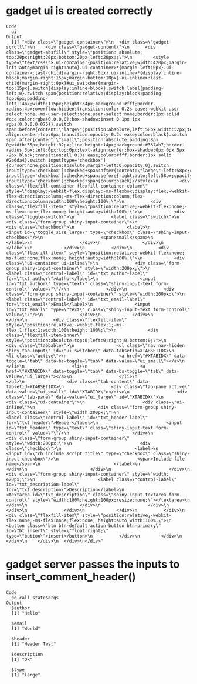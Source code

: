 # gadget ui is created correctly

    Code
      ui
    Output
      [1] "<div class=\"gadget-container\">\n  <div class=\"gadget-scroll\">\n    <div class=\"gadget-content\">\n      <div class=\"gadget-absfill\" style=\"position: absolute; top:20px;right:20px;bottom:20px;left:20px;;\">\n        <style type=\"text/css\">.ui-container{position:relative;width:420px;margin-left:auto;margin-right:auto}.ui-container>*{margin-left:0px}.ui-container>:last-child{margin-right:0px}.ui-inline>*{display:inline-block;margin-right:15px;margin-bottom:10px}.ui-inline>:last-child{margin-right:0px}#ui_switcher{margin-top:15px}.switch{display:inline-block}.switch label{padding-left:0}.switch span{position:relative;display:block;padding-top:6px;padding-left:14px;width:115px;height:34px;background:#fff;border-radius:4px;overflow:hidden;transition:color 0.2s ease;-webkit-user-select:none;-ms-user-select:none;user-select:none;border:1px solid #ccc;color:rgba(0,0,0,0);box-shadow:inset 0 1px 1px rgba(0,0,0,0.075)}.switch span:before{content:\"large\";position:absolute;left:58px;width:52px;text-align:center;top:6px;transition:opacity 0.2s ease;color:black}.switch span:after{content:\"small\";position:absolute;padding:8px 0;width:55px;height:32px;line-height:14px;background:#337ab7;border-radius:3px;left:0px;top:0px;text-align:center;box-shadow:0px 0px 5px -2px black;transition:all 0.3s ease;color:#fff;border:1px solid #2e6da4}.switch input[type='checkbox']{cursor:none;position:absolute;margin-left:0;opacity:0}.switch input[type='checkbox']:checked+span:after{content:\"large\";left:58px;color:#fff;width:55px}.switch input[type='checkbox']:checked+span:before{right:auto;left:58px;opacity:0}.switch input[type='checkbox']:checked+span{color:black}</style>\n        <div class=\"flexfill-container flexfill-container-column\" style=\"display:-webkit-flex;display:-ms-flexbox;display:flex;-webkit-flex-direction:column;-ms-flex-direction:column;flex-direction:column;width:100%;height:100%;\">\n          <div class=\"flexfill-item\" style=\"position:relative;-webkit-flex:none;-ms-flex:none;flex:none; height:auto;width:100%;\">\n            <div class=\"toggle-switch\">\n              <label class=\"switch\">\n                <div class=\"form-group shiny-input-container\">\n                  <div class=\"checkbox\">\n                    <label>\n                      <input id=\"toggle_size_large\" type=\"checkbox\" class=\"shiny-input-checkbox\"/>\n                      <span>small</span>\n                    </label>\n                  </div>\n                </div>\n              </label>\n            </div>\n          </div>\n          <div class=\"flexfill-item\" style=\"position:relative;-webkit-flex:none;-ms-flex:none;flex:none; height:auto;width:100%;\">\n            <div class=\"ui-container ui-inline\">\n              <div class=\"form-group shiny-input-container\" style=\"width:200px;\">\n                <label class=\"control-label\" id=\"txt_author-label\" for=\"txt_author\">Author</label>\n                <input id=\"txt_author\" type=\"text\" class=\"shiny-input-text form-control\" value=\"\"/>\n              </div>\n              <div class=\"form-group shiny-input-container\" style=\"width:200px;\">\n                <label class=\"control-label\" id=\"txt_email-label\" for=\"txt_email\">Email</label>\n                <input id=\"txt_email\" type=\"text\" class=\"shiny-input-text form-control\" value=\"\"/>\n              </div>\n            </div>\n          </div>\n          <div class=\"flexfill-item\" style=\"position:relative;-webkit-flex:1;-ms-flex:1;flex:1;width:100%;height:100%;\">\n            <div class=\"flexfill-item-inner\" style=\"position:absolute;top:0;left:0;right:0;bottom:0;\">\n              <div class=\"tabbable\">\n                <ul class=\"nav nav-hidden shiny-tab-input\" id=\"ui_switcher\" data-tabsetid=XTABSETIDX>\n                  <li class=\"active\">\n                    <a href=\"#XTABIDX\" data-toggle=\"tab\" data-bs-toggle=\"tab\" data-value=\"ui_small\"></a>\n                  </li>\n                  <li>\n                    <a href=\"#XTABIDX\" data-toggle=\"tab\" data-bs-toggle=\"tab\" data-value=\"ui_large\"></a>\n                  </li>\n                </ul>\n                <div class=\"tab-content\" data-tabsetid=XTABSETIDX>\n                  <div class=\"tab-pane active\" data-value=\"ui_small\" id=\"XTABIDX\"></div>\n                  <div class=\"tab-pane\" data-value=\"ui_large\" id=\"XTABIDX\">\n                    <div class=\"ui-container\">\n                      <div class=\"ui-inline\">\n                        <div class=\"form-group shiny-input-container\" style=\"width:200px;\">\n                          <label class=\"control-label\" id=\"txt_header-label\" for=\"txt_header\">Header</label>\n                          <input id=\"txt_header\" type=\"text\" class=\"shiny-input-text form-control\" value=\"\"/>\n                        </div>\n                        <div class=\"form-group shiny-input-container\" style=\"width:200px;\">\n                          <div class=\"checkbox\">\n                            <label>\n                              <input id=\"cb_include_script_title\" type=\"checkbox\" class=\"shiny-input-checkbox\"/>\n                              <span>Include file name</span>\n                            </label>\n                          </div>\n                        </div>\n                      </div>\n                      <div class=\"form-group shiny-input-container\" style=\"width: 420px;\">\n                        <label class=\"control-label\" id=\"txt_description-label\" for=\"txt_description\">Description</label>\n                        <textarea id=\"txt_description\" class=\"shiny-input-textarea form-control\" style=\"width:100%;height:100px;resize:none;\"></textarea>\n                      </div>\n                    </div>\n                  </div>\n                </div>\n              </div>\n            </div>\n          </div>\n          <div class=\"flexfill-item\" style=\"position:relative;-webkit-flex:none;-ms-flex:none;flex:none; height:auto;width:100%;\">\n            <button class=\"btn btn-default action-button btn-primary\" id=\"bt_insert\" style=\"float:right;\" type=\"button\">insert</button>\n          </div>\n        </div>\n      </div>\n    </div>\n  </div>\n</div>"

# gadget server passes the inputs to insert_comment_header()

    Code
      do_call_state$args
    Output
      $author
      [1] "Hello"
      
      $email
      [1] "World"
      
      $header
      [1] "Header Test"
      
      $description
      [1] "Ok"
      
      $type
      [1] "large"
      

